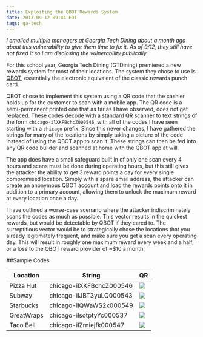 ```yaml
---
title: Exploiting the QBOT Rewards System
date: 2013-09-12 09:44 EDT
tags: ga-tech
---
```

*I emailed multiple managers at Georgia Tech Dining about a month ago about this vulnerability to give them time to fix it. As of 9/12, they still have not fixed it so I am disclosing the vulnerability publically*

For this school year, Georgia Tech Dining (GTDining) premiered a new rewards system for most of their locations. The system they chose to use is [QBOT](http://qbot.com), essentially the electronic equivalent of the classic rewards punch card.

QBOT chose to implement this system using a QR code that the cashier holds up for the customer to scan with a mobile app. The QR code is a semi-permanent printed one that as far as I have observed, does not get replaced. These codes decode with a standard QR scanner to text strings of the form `chicago-ilXKFBchcZ000546`, with all of the codes I have seen starting with a `chicago` prefix. Since this never changes, I have gathered the strings for many of the locations by simply taking a picture of the code instead of using the QBOT app to scan it. These strings can then be fed into any QR code builder and scanned at home with the QBOT app at will.

The app does have a small safeguard built in of only one scan every 4 hours and scans must be done during operating hours, but this still gives the attacker the ability to get 3 reward points a day for every single compromised location. Simply with a spare email address, the attacker can create an anonymous QBOT account and load the rewards points onto it in addition to a primary account, allowing them to unlock the maximum reward at every location once a day.

I have outlined a worse-case scenario where the attacker indiscriminately scans the codes as much as possible. This vector results in the quickest rewards, but would be detectable by QBOT if they cared to. The surreptitious vector would be to strategically chose the locations that you already legitimately frequent, and make sure you get a scan every operating day. This will result in roughly one maximum reward every week and a half, or a loss to the QBOT reward provider of ~$10 a month.

##Sample Codes
<table>
  <thead>
    <th>Location</th>
    <th>String</th>
    <th>QR</th>
  </thead>
  <tbody>
    <tr>
      <td>Pizza Hut</td>
      <td>chicago-ilXKFBchcZ000546</td>
      <td><img src="http://chart.apis.google.com/chart?cht=qr&chs=150x150&chl=chicago-ilXKFBchcZ000546&chld=H|0" /></td>
    </tr>
    <tr>
      <td>Subway</td>
      <td>chicago-ilJBT3yuLQ000543</td>
      <td><img src="http://chart.apis.google.com/chart?cht=qr&chs=150x150&chl=chicago-ilJBT3yuLQ000543&chld=H|0" /></td>
    </tr>
    <tr>
      <td>Starbucks</td>
      <td>chicago-ilQWaWS2x000549</td>
      <td><img src="http://chart.apis.google.com/chart?cht=qr&chs=150x150&chl=chicago-ilQWaWS2x000549&chld=H|0" /></td>
    </tr>
    <tr>
      <td>GreatWraps</td>
      <td>chicago-ilsotptyYc000537</td>
      <td><img src="http://chart.apis.google.com/chart?cht=qr&chs=150x150&chl=chicago-ilsotptyYc000537&chld=H|0" /></td>
    </tr>
    <tr>
      <td>Taco Bell</td>
      <td>chicago-ilZrniejfk000547</td>
      <td><img src="http://chart.apis.google.com/chart?cht=qr&chs=150x150&chl=chicago-ilZrniejfk000547&chld=H|0" /></td>
    </tr>
  </tbody>
</table>
